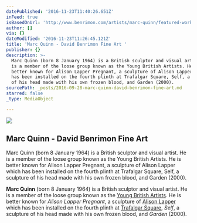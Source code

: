 ```yaml
---
datePublished: '2016-11-23T11:40:26.651Z'
inFeed: true
isBasedOnUrl: 'http://www.benrimon.com/artists/marc-quinn/featured-works?view=slider#1'
author: []
via: {}
dateModified: '2016-11-23T11:26:45.121Z'
title: 'Marc Quinn - David Benrimon Fine Art '
publisher: {}
description: >-
  Marc Quinn (born 8 January 1964) is a British sculptor and visual artist. He
  is a member of the loose group known as the Young British Artists. He is
  better known for Alison Lapper Pregnant, a sculpture of Alison Lapper which
  has been installed on the fourth plinth at Trafalgar Square, Self, a sculpture
  of his head made with his own frozen blood, and Garden (2000).
sourcePath: _posts/2016-09-28-marc-quinn-david-benrimon-fine-art.md
starred: false
_type: MediaObject

---
```

<article style=""><img src="https://imgflo.herokuapp.com/graph/2b2431f8e7ba7b0/a907a65ff73b774c0f36681065c1b978/noop.jpeg?input=https%3A%2F%2Fs3.amazonaws.com%2Ffiles.collageplatform.com.prod%2Fimage_cache%2F1010x580_fit%2F54188ee109a72c022291c1d0%2F081c6f7b7f1adc0ee0bc5bdbac0172c4.jpeg" /><h1>Marc Quinn - David Benrimon Fine Art </h1><p>Marc Quinn (born 8 January 1964) is a British sculptor and visual artist. He is a member of the loose group known as the Young British Artists. He is better known for Alison Lapper Pregnant, a sculpture of Alison Lapper which has been installed on the fourth plinth at Trafalgar Square, Self, a sculpture of his head made with his own frozen blood, and Garden (2000).</p></article>

**Marc Quinn** (born 8 January 1964) is a British sculptor and visual artist. He is a member of the loose group known as the [Young British Artists][0]. He is better known for _Alison Lapper Pregnant_, a sculpture of [Alison Lapper][1] which has been installed on the fourth plinth at [Trafalgar Square][2], _Self_, a sculpture of his head made with his own frozen blood, and _Garden_ (2000).

[0]: https://en.wikipedia.org/wiki/Young_British_Artists "Young British Artists"
[1]: https://en.wikipedia.org/wiki/Alison_Lapper "Alison Lapper"
[2]: https://en.wikipedia.org/wiki/Trafalgar_Square "Trafalgar Square"